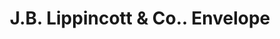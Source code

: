---
doi: 10.7916/D8NP3GJX
date_other: '1904'
date_other_textual: '1904'
form: printed ephemera
genre:
- Envelopes
name:
- J.B. Lippincott & Co.
object_in_context_url: https://biggert.cul.columbia.edu/items/view/ave_biggert_01414
subject_hierarchical_geographic:
- Philadelphia, Pennsylvania, United States
subject_name:
- J.B. Lippincott & Co.
title: J.B. Lippincott & Co.. Envelope
sort_title: J.B. Lippincott & Co.. Envelope
call_number: ave_biggert_01414
coordinates:
- 40.00944444444445,-75.13333333333334
pid: ave_biggert_01414
identifiers: ave_biggert_01414
canvas_id: ldpd:396675
permalink: "/items/ave_biggert_01414/"
layout: iiif-image-page
---